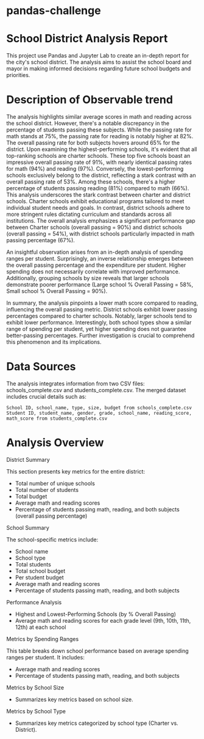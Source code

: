 # pandas-challenge

# School District Analysis Report

This project use Pandas and Jupyter Lab to create an in-depth report for the city's school district. The analysis aims to assist the school board and mayor in making informed decisions regarding future school budgets and priorities.

# Description of Observable trend

The analysis highlights similar average scores in math and reading across the school district. However, there's a notable discrepancy in the percentage of students passing these subjects. While the passing rate for math stands at 75%, the passing rate for reading is notably higher at 82%. The overall passing rate for both subjects hovers around 65% for the district. Upon examining the highest-performing schools, it's evident that all top-ranking schools are charter schools. These top five schools boast an impressive overall passing rate of 91%, with nearly identical passing rates for math (94%) and reading (97%). Conversely, the lowest-performing schools exclusively belong to the district, reflecting a stark contrast with an overall passing rate of 53%. Among these schools, there's a higher percentage of students passing reading (81%) compared to math (66%). This analysis underscores the stark contrast between charter and district schools. Charter schools exhibit educational programs tailored to meet individual student needs and goals. In contrast, district schools adhere to more stringent rules dictating curriculum and standards across all institutions. The overall analysis emphasizes a significant performance gap between Charter schools (overall passing = 90%) and district schools (overall passing = 54%), with district schools particularly impacted in math passing percentage (67%).

An insightful observation arises from an in-depth analysis of spending ranges per student. Surprisingly, an inverse relationship emerges between the overall passing percentage and the expenditure per student. Higher spending does not necessarily correlate with improved performance. Additionally, grouping schools by size reveals that larger schools demonstrate poorer performance (Large school % Overall Passing = 58%, Small school % Overall Passing = 90%).

In summary, the analysis pinpoints a lower math score compared to reading, influencing the overall passing metric. District schools exhibit lower passing percentages compared to charter schools. Notably, larger schools tend to exhibit lower performance. Interestingly, both school types show a similar range of spending per student, yet higher spending does not guarantee better-passing percentages. Further investigation is crucial to comprehend this phenomenon and its implications.



# Data Sources

The analysis integrates information from two CSV files: schools_complete.csv and students_complete.csv. The merged dataset includes crucial details such as:

    School ID, school_name, type, size, budget from schools_complete.csv
    Student ID, student_name, gender, grade, school_name, reading_score, math_score from students_complete.csv

# Analysis Overview

District Summary

This section presents key metrics for the entire district:

- Total number of unique schools
- Total number of students
- Total budget
- Average math and reading scores
- Percentage of students passing math, reading, and both subjects (overall passing percentage)

School Summary

The school-specific metrics include:

- School name
- School type
- Total students
- Total school budget
- Per student budget
- Average math and reading scores
- Percentage of students passing math, reading, and both subjects

Performance Analysis

- Highest and Lowest-Performing Schools (by % Overall Passing)
- Average math and reading scores for each grade level (9th, 10th, 11th, 12th) at each school

Metrics by Spending Ranges

This table breaks down school performance based on average spending ranges per student. It includes:

- Average math and reading scores
- Percentage of students passing math, reading, and both subjects

Metrics by School Size

- Summarizes key metrics based on school size.

Metrics by School Type

- Summarizes key metrics categorized by school type (Charter vs. District).

